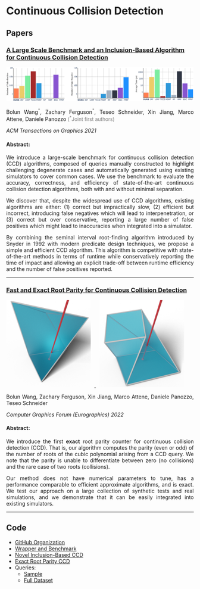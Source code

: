<style>
p {
    text-align: justify;
}
</style>

# Continuous Collision Detection 

## Papers

### <a href="tight_inclusion">A Large Scale Benchmark and an Inclusion-Based Algorithm for Continuous Collision Detection</a>

<a href="tight_inclusion"><img src="tight_inclusion/images/teaser.png"></a>

Bolun Wang<sup style="color:gray">\*</sup>, Zachary Ferguson<sup style="color:gray">\*</sup>, Teseo Schneider, Xin Jiang, Marco Attene, Daniele Panozzo <span style="color:gray;text-align:center;font-size:10pt;">(<sup>\*</sup>Joint first authors)</span>

 *ACM Transactions on Graphics 2021*

#### Abstract:

We introduce a large-scale benchmark for continuous collision detection (CCD) algorithms, composed of queries manually constructed to highlight challenging degenerate cases and automatically generated using existing simulators to cover common cases. We use the benchmark to evaluate the accuracy, correctness, and efficiency of state-of-the-art continuous collision detection algorithms, both with and without minimal separation.

We discover that, despite the widespread use of CCD algorithms, existing algorithms are either: (1) correct but impractically slow, (2) efficient but incorrect, introducing false negatives which will lead to interpenetration, or (3) correct but over conservative, reporting a large number of false positives which might lead to inaccuracies when integrated into a simulator.

By combining the seminal interval root-finding algorithm introduced by Snyder in 1992 with modern predicate design techniques, we propose a simple and efficient CCD algorithm. This algorithm is competitive with state-of-the-art methods in terms of runtime while conservatively reporting the time of impact and allowing an explicit trade-off between runtime efficiency and the number of false positives reported.

---

### <a href="root_parity">Fast and Exact Root Parity for Continuous Collision Detection</a>

<a href="root_parity">
<img src="root_parity/images/vf.png" width="45%" style="display:inline-block;margin-left:auto;margin-right:10px">
<img src="root_parity/images/ee.png" width="45%" style="display:inline-block;margin-left:10px;margin-right:auto">
</a>

Bolun Wang, Zachary Ferguson, Xin Jiang, Marco Attene, Daniele Panozzo, Teseo Schneider

*Computer Graphics Forum (Eurographics) 2022*

#### Abstract:

We introduce the first **exact** root parity counter for continuous collision detection (CCD). That is, our algorithm computes the parity (even or odd) of the number of roots of the cubic polynomial arising from a CCD query. We note that the parity is unable to differentiate between zero (no collisions) and the rare case of two roots (collisions).

Our method does not have numerical parameters to tune, has a performance comparable to efficient approximate algorithms, and is exact. We test our approach on a large collection of synthetic tests and real simulations, and we demonstrate that it can be easily integrated into existing simulators.

---

## Code

* [GitHub Organization](https://github.com/Continuous-Collision-Detection)
* [Wrapper and Benchmark](https://github.com/Continuous-Collision-Detection/CCD-Wrapper)
* [Novel Inclusion-Based CCD](https://github.com/Continuous-Collision-Detection/Tight-Inclusion)
* [Exact Root Parity CCD](https://github.com/Continuous-Collision-Detection/ExactRootParityCCD)
* Queries:
    * [Sample](https://github.com/Continuous-Collision-Detection/Sample-Queries)
    * [Full Dataset](https://archive.nyu.edu/handle/2451/61518)